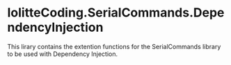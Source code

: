 # IolitteCoding.SerialCommands.DependencyInjection

This lirary contains the extention functions for the SerialCommands library to be used with Dependency Injection.